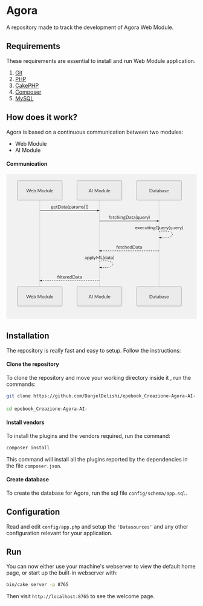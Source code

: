 
# Agora

A repository made to track the development of Agora Web Module.

## Requirements

These requirements are essential to install and run Web Module application.

1.  [Git](https://git-scm.com/)
2.  [PHP](https://www.php.net/)
3.  [CakePHP](https://cakephp.org/)
4.  [Composer](https://getcomposer.org/)
5.  [MySQL](https://www.mysql.com/)

## How does it work?

Agora is based on a continuous communication between two modules:

- Web Module
- AI Module

#### Communication

![](communication-readme.png)


## Installation

The repository is really fast and easy to setup. Follow the instructions:

#### Clone the repository

To clone the repository and move your working directory inside it , run the commands:

```bash
git clone https://github.com/DanjelDelishi/epebook_Creazione-Agora-AI-.git

cd epebook_Creazione-Agora-AI-
```

#### Install vendors

To install the plugins and the vendors required, run the command:

```bash
composer install
```

This command will install all the plugins reported by the dependencies in the file `composer.json`.

#### Create database

To create the database for Agora, run the sql file `config/schema/app.sql`.

## Configuration

Read and edit `config/app.php` and setup the `'Datasources'` and any other
configuration relevant for your application.

## Run

You can now either use your machine's webserver to view the default home page, or start
up the built-in webserver with:

```bash
bin/cake server -p 8765
```

Then visit `http://localhost:8765` to see the welcome page.